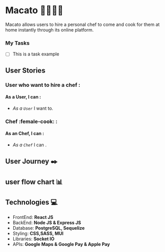 # Macato :hamburger::meat_on_bone::fried_shrimp::rice: 

Macato allows users to hire a personal chef to come and cook for them at home instantly through its online platform.





### **My Tasks**
- [ ] This is a task example


## **User Stories**


### **User  who want to hire a chef** : 
   #### As a User, I can : 
- _As a ` User `_  I want to.




### **Chef** :female-cook: : 
   #### As an Chef, I can : 
- _As a ` Chef `_  I can .



## **User Journey**  :black_nib:

## **user flow chart** :bar_chart: 

## **Technologies** :computer:


- FrontEnd: **React JS**
- BackEnd: **Node JS & Express JS**
- Database: **PostgreSQL, Sequelize**
- Styling: **CSS,SASS, MUI**
- Libraries: **Socket IO**
- APIs: **Google Maps & Google Pay & Apple Pay**


